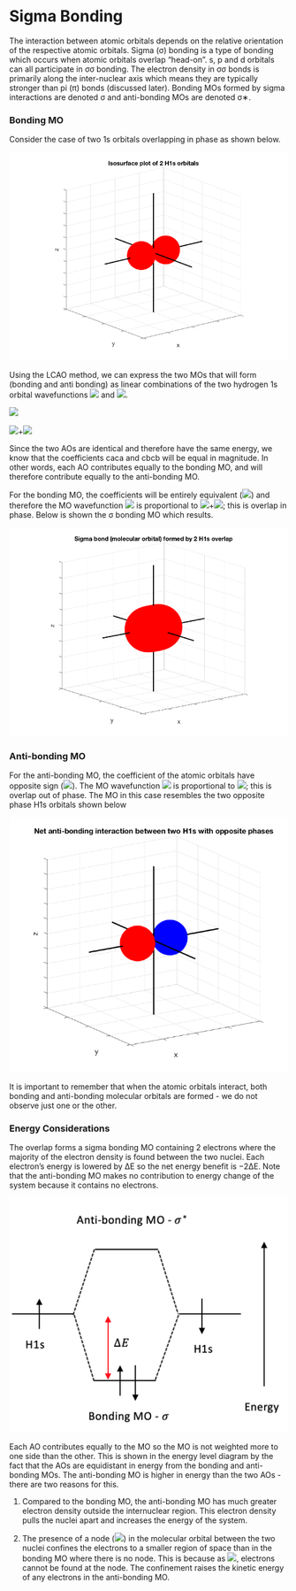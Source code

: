 # Sigma Bonding

The interaction between atomic orbitals depends on the relative orientation of the respective atomic orbitals. Sigma (σ) bonding is a type of bonding which occurs when atomic orbitals overlap “head-on”. s, p and d orbitals can all participate in σσ bonding. The electron density in σσ bonds is primarily along the inter-nuclear axis which means they are typically stronger than pi (π) bonds (discussed later). Bonding MOs formed by sigma interactions are denoted σ and anti-bonding MOs are denoted σ∗.

### Bonding MO

Consider the case of two 1s orbitals overlapping in phase as shown below.

![alt text](https://github.com/Oxbridge-Science-Academy/Chemistry_Courses/blob/master/Molecular_Orbitals_%26_Bonding/Figures/2%20H1s%20in%20phase.png)


Using the LCAO method, we can express the two MOs that will form (bonding and anti bonding) as linear combinations of the two hydrogen 1s orbital wavefunctions <img src="https://render.githubusercontent.com/render/math?math=\displaystyle \phi_a"> 
and <img src="https://render.githubusercontent.com/render/math?math=\displaystyle \phi_b">. 

<img src="https://render.githubusercontent.com/render/math?math=\displaystyle \psi=\sum_i c_i \phi _i">

<img src="https://render.githubusercontent.com/render/math?math=\displaystyle \psi= c_a \phi_a">+<img src="https://render.githubusercontent.com/render/math?math=\displaystyle  c_b \phi_b">

Since the two AOs are identical and therefore have the same energy, we know that the coefficients caca and cbcb will be equal in magnitude. In other words, each AO contributes equally to the bonding MO, and will therefore contribute equally to the anti-bonding MO. 


For the bonding MO, the coefficients will be entirely equivalent (<img src="https://render.githubusercontent.com/render/math?math=\displaystyle  c_a=c_b">) and therefore the MO wavefunction <img src="https://render.githubusercontent.com/render/math?math=\displaystyle \psi"> is proportional to <img src="https://render.githubusercontent.com/render/math?math=\displaystyle  \phi_a">+<img src="https://render.githubusercontent.com/render/math?math=\displaystyle \phi_b">; this is overlap in phase. Below is shown the σ bonding MO which results. 

![alt text](https://github.com/Oxbridge-Science-Academy/Chemistry_Courses/blob/master/Molecular_Orbitals_%26_Bonding/Figures/2%20H1s%20in%20phase%20MO.png)


### Anti-bonding MO

For the anti-bonding MO, the coefficient of the atomic orbitals have opposite sign (<img src="https://render.githubusercontent.com/render/math?math=\displaystyle  c_a=-c_b">). The MO wavefunction <img src="https://render.githubusercontent.com/render/math?math=\displaystyle  \psi">  is proportional to <img src="https://render.githubusercontent.com/render/math?math=\displaystyle  \phi_a-\phi_b">; this is overlap out of phase. The MO in this case resembles the two opposite phase H1s orbitals shown below

![alt text](https://github.com/Oxbridge-Science-Academy/Chemistry_Courses/blob/master/Molecular_Orbitals_%26_Bonding/Figures/1%20H1s%20out%20of%20phase.png)


It is important to remember that when the atomic orbitals interact, both bonding and anti-bonding molecular orbitals are formed - we do not observe just one or the other. 
 
### Energy Considerations
The overlap forms a sigma bonding MO containing 2 electrons where the majority of the electron density is found between the two nuclei. Each electron’s energy is lowered by ΔE so the net energy benefit is −2ΔE. Note that the anti-bonding MO makes no contribution to energy change of the system because it contains no electrons. 

![alt text](https://github.com/Oxbridge-Science-Academy/Chemistry_Courses/blob/master/Molecular_Orbitals_%26_Bonding/Figures/2%20H1s%20energy%20diagram.png)


Each AO contributes equally to the MO so the MO is not weighted more to one side than the other. This is shown in the energy level diagram by the fact that the AOs are equidistant in energy from the bonding and anti-bonding MOs.
The anti-bonding MO is higher in energy than the two AOs - there are two reasons for this.  

1. Compared to the bonding MO, the anti-bonding MO has much greater electron density outside the internuclear region. This electron density pulls the nuclei apart and increases the energy of the system.

2. The presence of a node (<img src="https://render.githubusercontent.com/render/math?math=\displaystyle |\psi|^2=0">) in the molecular orbital between the two nuclei confines the electrons to a smaller region of space than in the bonding MO where there is no node. This is because as <img src="https://render.githubusercontent.com/render/math?math=\displaystyle |\psi|^2=0">, electrons cannot be found at the node. The confinement raises the kinetic energy of any electrons in the anti-bonding MO. 

